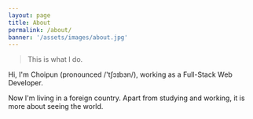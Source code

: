 ```yaml
---
layout: page
title: About
permalink: /about/
banner: '/assets/images/about.jpg'
---
```


> This is what I do.

Hi, I'm Choipun (pronounced /'tʃɔɪbɜn/), working as a Full-Stack Web Developer.

Now I'm living in a foreign country. Apart from studying and working, it is more about seeing the world.

[Echo]: http://www.app-echo.com/#/